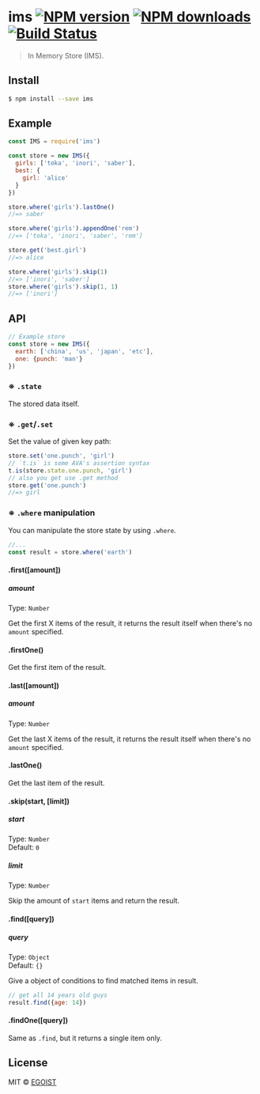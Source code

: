 # ims [![NPM version](https://img.shields.io/npm/v/ims.svg)](https://npmjs.com/package/ims) [![NPM downloads](https://img.shields.io/npm/dm/ims.svg)](https://npmjs.com/package/ims) [![Build Status](https://img.shields.io/circleci/project/egoist/ims/master.svg)](https://circleci.com/gh/egoist/ims)

> In Memory Store (IMS).

## Install

```bash
$ npm install --save ims
```

## Example

```js
const IMS = require('ims')

const store = new IMS({
  girls: ['toka', 'inori', 'saber'],
  best: {
    girl: 'alice'
  }
})

store.where('girls').lastOne()
//=> saber

store.where('girls').appendOne('rem')
//=> ['toka', 'inori', 'saber', 'rem']

store.get('best.girl')
//=> alice

store.where('girls').skip(1)
//=> ['inori', 'saber']
store.where('girls').skip(1, 1)
//=> ['inori']
```

## API

```js
// Example store
const store = new IMS({
  earth: ['china', 'us', 'japan', 'etc'],
  one: {punch: 'man'}
})
```

### ※ `.state`

The stored data itself.

### ※ `.get`/`.set`

Set the value of given key path:

```js
store.set('one.punch', 'girl')
// `t.is` is some AVA's assertion syntax
t.is(store.state.one.punch, 'girl')
// also you get use .get method
store.get('one.punch')
//=> girl
```

### ※ `.where` manipulation

You can manipulate the store state by using `.where`.

```js
//...
const result = store.where('earth')
```

#### .first([amount])

##### amount

Type: `Number`

Get the first X items of the result, it returns the result itself when there's no `amount` specified.

#### .firstOne()

Get the first item of the result.

#### .last([amount])

##### amount

Type: `Number`

Get the last X items of the result, it returns the result itself when there's no `amount` specified.

#### .lastOne()

Get the last item of the result.

#### .skip(start, [limit])

##### start

Type: `Number`<br>
Default: `0`

##### limit

Type: `Number`

Skip the amount of `start` items and return the result.

#### .find([query])

##### query

Type: `Object`<br>
Default: `{}`

Give a object of conditions to find matched items in result.

```js
// get all 14 years old guys
result.find({age: 14})
```

#### .findOne([query])

Same as `.find`, but it returns a single item only.

## License

MIT © [EGOIST](https://github.com/egoist)
